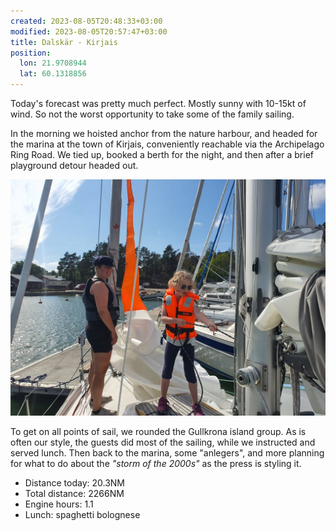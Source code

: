 ```yaml
---
created: 2023-08-05T20:48:33+03:00
modified: 2023-08-05T20:57:47+03:00
title: Dalskär - Kirjais
position:
  lon: 21.9708944
  lat: 60.1318856
---
```


Today's forecast was pretty much perfect. Mostly sunny  with 10-15kt of wind. So not the worst opportunity to take some of the family sailing.

In the morning we hoisted anchor from the nature harbour, and headed for the marina at the town of Kirjais, conveniently reachable via the Archipelago Ring Road. We tied up, booked a berth for the night, and then after a brief playground detour headed out.

![Image](../2023/3e3b8f436f20f4206a5e90dc2ae014ec.jpg) 

To get on all points of sail, we rounded the Gullkrona island group. As is often our style, the guests did most of the sailing, while we instructed and served lunch. Then back to the marina, some "anlegers", and more planning for what to do about the _"storm of the 2000s"_ as the press is styling it.

* Distance today: 20.3NM
* Total distance: 2266NM
* Engine hours: 1.1
* Lunch: spaghetti bolognese
